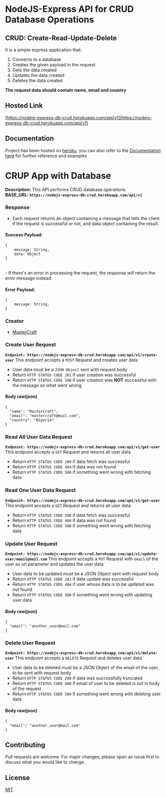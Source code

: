 # NodeJS-Express API for CRUD Database Operations

## CRUD: Create-Read-Update-Delete

It is a simple express application that:
1. Connects to a database
2. Creates the given payload in the request
3. Gets the data created
4. Updates the data created
5. Deletes the data created

<b>The request data should contain name, email and country</b>

## Hosted Link
[https://nodejs-express-db-crud.herokuapp.com/api/v1](https://nodejs-express-db-crud.herokuapp.com/api/v1)

## Documentation
Project has been hosted on [heroku](https://nodejs-express-db-crud.herokuapp.com/api/v1), you can also refer to the [Documentation here](https://documenter.getpostman.com/view/8570881/TzRUASZT) for further reference and examples

# CRUP App with Database
<b>Description: </b>This API performs CRUD database operations. <br />
<b>BASE_URL: `https://nodejs-express-db-crud.herokuapp.com/api/v1`</b>

### Response
- Each request returns an object containing a message that tells the client if the request is successful or not, and data object containing the result.
#### Success Payload:
``` raw(json)
{
    message: String,
    data: Object
}
```
<br />
- If there's an error in processing the request, the response will return the error message instead.

#### Error Payload:

``` raw(json)
{
    message: String,
}
```
### Creator
- [MasterCraft](https://github.com/IAmMasterCraft)

### Create User Request
<b>`Endpoint: https://nodejs-express-db-crud.herokuapp.com/api/v1/create-user`</b>
This endpoint accepts a `POST` Request and creates user data
- User data must be a `JSON Object` sent with request body
- Return `HTTP STATUS CODE 201` if user creation was successful
- Return `HTTP STATUS CODE 500` if user creation was <b>NOT</b> successful with the message on what went wrong

#### Body raw(json)
``` raw(json)
{
  "name": "MasterCraft",
  "email": "mastercraft@mail.com",
  "country": "Nigeria"
}
```

### Read All User Data Request
<b>`Endpoint: https://nodejs-express-db-crud.herokuapp.com/api/v1/get-user`</b>
This endpoint accepts a `GET` Request and returns all user data
- Return `HTTP STATUS CODE 200` if data fetch was successful
- Return `HTTP STATUS CODE 404` if data was not found
- Return `HTTP STATUS CODE 500` if something went wrong with fetching data

### Read One User Data Request
<b>`Endpoint: https://nodejs-express-db-crud.herokuapp.com/api/v1/get-user`</b>
This endpoint accepts a `GET` Request and returns all user data
- Return `HTTP STATUS CODE 200` if data fetch was successful
- Return `HTTP STATUS CODE 404` if data was not found
- Return `HTTP STATUS CODE 500` if something went wrong with fetching data

### Update User Request
<b>`Endpoint: https://nodejs-express-db-crud.herokuapp.com/api/v1/update-user/email@mail.com`</b>
This endpoint accepts a `PUT` Request with `email` of the user as url parameter and updates the user data
- User data to be updated must be a JSON Object sent with request body
- Return `HTTP STATUS CODE 201` if data update was successful
- Return `HTTP STATUS CODE 404` if user whose data is to be updated was not found
- Return `HTTP STATUS CODE 500` if something went wrong with updating user data

#### Body raw(json)
``` raw(json)
{
  "email": "another_user@mail.com"
}
```

### Delete User Request
<b>`Endpoint: https://nodejs-express-db-crud.herokuapp.com/api/v1/delete-user`</b>
This endpoint accepts a `DELETE` Request and deletes user data
- User data to be deleted must be a JSON Object of the email of the user, to be sent with request body
- Return `HTTP STATUS CODE 200` if data was successfully truncated
- Return `HTTP STATUS CODE 400` if email of user to be deleted is not in body of the request
- Return `HTTP STATUS CODE 500` if something went wrong with deleting user data


#### Body raw(json)
``` raw(json)
{
  "email": "another_user@mail.com"
}
```

## Contributing
Pull requests are welcome. For major changes, please open an issue first to discuss what you would like to change.

## License
[MIT](./LICENSE)
